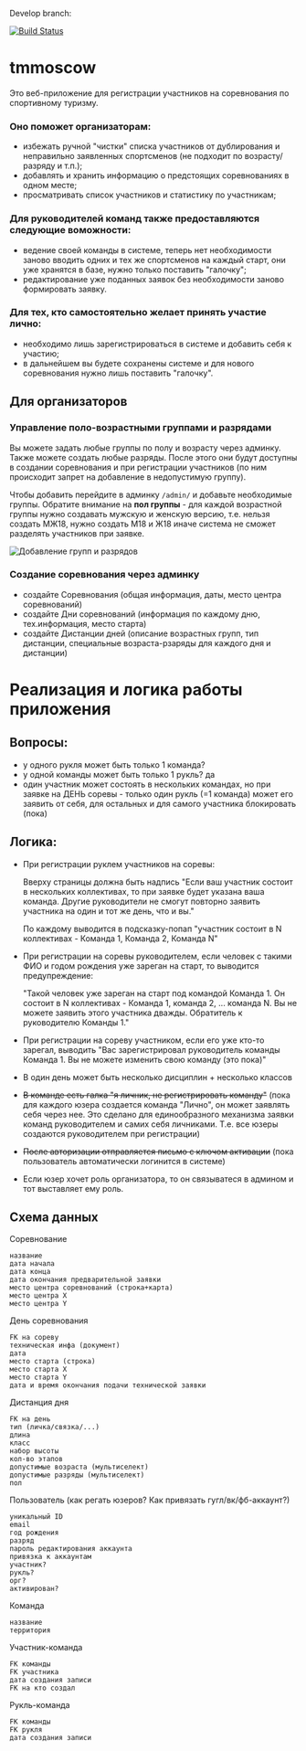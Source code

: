 
Develop branch:

[![Build Status](https://travis-ci.org/DariaPlotnikova/tmmscw.svg?branch=develop)](https://travis-ci.org/DariaPlotnikova/tmmscw)

# tmmoscow
Это веб-приложение для регистрации участников на соревнования по спортивному туризму.

### Оно поможет организаторам:

* избежать ручной "чистки" списка участников от дублирования и 
  неправильно заявленных спортсменов (не подходит по возрасту/разряду и т.п.);
* добавлять и хранить информацию о предстоящих соревнованиях в одном месте;
* просматривать список участников и статистику по участникам;

### Для руководителей команд также предоставляются следующие воможности:

* ведение своей команды в системе, теперь нет необходимости заново вводить одних и тех же спортсменов на каждый старт,
  они уже хранятся в базе, нужно только поставить "галочку";
* редактирование уже поданных заявок без необходимости заново формировать заявку.

### Для тех, кто самостоятельно желает принять участие лично:

* необходимо лишь зарегистрироваться в системе и добавить себя к участию;
* в дальнейшем вы будете сохранены системе и для нового соревнования нужно лишь поставить "галочку".

## Для организаторов

### Управление поло-возрастными группами и разрядами
Вы можете задать любые группы по полу и возрасту через админку. Также можете создать любые разряды. После этого они будут доступны в создании соревнования и при регистрации участников (по ним происходит запрет на добавление в недопустимую группу).

Чтобы добавить перейдите в админку ``/admin/`` и добавьте необходимые группы. Обратите внимание на **пол группы** - для каждой возрастной группы нужно создавать мужскую и женскую версию, т.е. нельзя создать МЖ18, нужно создать М18 и Ж18 иначе система не сможет разделять участников при заявке.

![Добавление групп и разрядов](https://imgur.com/kBKxJHE.jpg)



### Создание соревнования через админку
* создайте Соревнования (общая информация, даты, место центра соревнований)
* создайте Дни соревнований (информация по каждому дню, тех.информация, место старта)
* создайте Дистанции дней (описание возрастных групп, тип дистанции, специальные возраста-рзаряды для каждого дня и дистанции)


# Реализация и логика работы приложения

## Вопросы:

* у одного рукля может быть только 1 команда?
* у одной команды может быть только 1 рукль? да
* один участник может состоять в нескольких командах, но при заявке на ДЕНЬ соревы - только один рукль (=1 команда) может его заявить от себя, для остальных и для самого участника блокировать (пока)


## Логика:

* При регистрации руклем участников на соревы:

	Вверху страницы должна быть надпись "Если ваш участник состоит в нескольких коллективах, то при заявке будет указана ваша команда. Другие руководители не смогут повторно заявить участника на один и тот же день, что и вы."
	
	По каждому выводится в подсказку-попап "участник состоит в N коллективах - Команда 1, Команда 2, Команда N"

* При регистрации на соревы руководителем, если человек с такими ФИО и годом рождения уже зареган на старт, то выводится предупреждение:

	"Такой человек уже зареган на старт под командой Команда 1. Он состоит в N коллективах - Команда 1, команда 2, ... команда N. Вы не можете заявить этого участника дважды. Обратитель к руководителю Команды 1."

* При регистрации на сореву участником, если его уже кто-то зарегал, выводить "Вас зарегистрировал руководитель команды Команда 1. Вы не можете изменить свою команду (это пока)"

* В один день может быть несколько дисциплин + несколько классов

* ~~В команде есть галка "я личник, не регистрировать команду"~~ (пока для каждого юзера создается команда "Лично", он может заявлять себя через нее. Это сделано для единообразного механизма заявки команд руководителем и самих себя личниками. Т.е. все юзеры создаются руководителем при регистрации)

* ~~После авторизации отправляется письмо с ключом активации~~ (пока пользователь автоматически логинится в системе)

* Если юзер хочет роль организатора, то он связыватеся в админом и тот выставляет ему роль.


## Схема данных

Соревнование
```
название
дата начала
дата конца
дата окончания предварительной заявки
место центра соревнований (строка+карта)
место центра X
место центра Y
```

День соревнования
```
FK на сореву
техническая инфа (документ)
дата
место старта (строка)
место старта X
место старта Y
дата и время окончания подачи технической заявки
```

Дистанция дня
```
FK на день
тип (личка/связка/...)
длина
класс
набор высоты
кол-во этапов
допустимые возраста (мультиселект)
допустимые разряды (мультиселект)
пол
```

Пользователь (как регать юзеров? Как привязать гугл/вк/фб-аккаунт?)
```
уникальный ID
email
год рождения
разряд
пароль редактирования аккаунта
привязка к аккаунтам
участник?
рукль?
орг?
активирован?
```

Команда
```
название
территория
```

Участник-команда
```
FK команды
FK участника
дата создания записи
FK на кто создал
```

Рукль-команда
```
FK команды
FK рукля
дата создания записи
```


